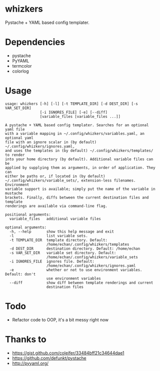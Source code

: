 # whizkers
Pystache + YAML based config templater.

# Dependencies
- pystache
- PyYAML
- termcolor
- colorlog

# Usage
```
usage: whizkers [-h] [-l] [-t TEMPLATE_DIR] [-d DEST_DIR] [-s VAR_SET_DIR]
                [-i IGNORES_FILE] [-e] [--diff]
                [variable_files [variable_files ...]]

A pystache + YAML based config templater. Searches for an optional yaml file
with a variable mapping in ~/.config/whizkers/variables.yaml, an optional yaml
file with an ignore scalar in (by default) ~/.config/whizkers/ignores.yaml,
and uses the templates in (by default) ~/.config/whizkers/templates/ to render
into your home directory (by default). Additional variable files can be
applied by supplying them as arguments, in order of application. They can
either be paths or, if located in (by default)
~/.config/whizkers/variable_sets/, extension-less filenames. Environment
variable support is available; simply put the name of the variable in mustache
brackets. Finally, diffs between the current destination files and template
renderings are available via command-line flag.

positional arguments:
  variable_files   additional variable files

optional arguments:
  -h, --help       show this help message and exit
  -l               list variable sets.
  -t TEMPLATE_DIR  template directory. Default:
                   /home/echan/.config/whizkers/templates
  -d DEST_DIR      destination directory. Default: /home/echan
  -s VAR_SET_DIR   variable set directory. Default:
                   /home/echan/.config/whizkers/variable_sets
  -i IGNORES_FILE  ignores file. Default:
                   /home/echan/.config/whizkers/ignores.yaml
  -e               whether or not to use environment variables. Default: don't
                   use environment variables
  --diff           show diff between template renderings and current
                   destination files
```

# Todo
- Refactor code to OOP, it's a bit messy right now

# Thanks to
- https://gist.github.com/coleifer/33484bff21c34644dae1
- https://github.com/defunkt/pystache
- http://pyyaml.org/
